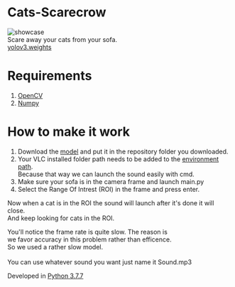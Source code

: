 # Cats-Scarecrow
![showcase](https://github.com/ofeksadlo/Cats-Scarecrow/blob/main/showcase.gif?raw=true)</br>
Scare away your cats from your sofa.</br>
[yolov3.weights](https://pjreddie.com/media/files/yolov3.weights)

# Requirements
1) [OpenCV](https://pypi.org/project/opencv-python/)
2) [Numpy](https://pypi.org/project/numpy/)

# How to make it work
1) Download the [model](https://pjreddie.com/media/files/yolov3.weights) and put it in the repository folder you downloaded.
2) Your VLC installed folder path needs to be added to the [environment path](https://www.architectryan.com/2018/03/17/add-to-the-path-on-windows-10/).</br>
Because that way we can launch the sound easily with cmd.
3) Make sure your sofa is in the camera frame and launch main.py
4) Select the Range Of Intrest (ROI) in the frame and press enter.

Now when a cat is in the ROI the sound will launch after it's done it will close.</br>
And keep looking for cats in the ROI.

You'll notice the frame rate is quite slow. The reason is</br>
we favor accuracy in this problem rather than efficence.</br>
So we used a rather slow model.</br></br>
You can use whatever sound you want just name it Sound.mp3

Developed in [Python 3.7.7](https://www.python.org/ftp/python/3.7.7/python-3.7.7-amd64.exe)

